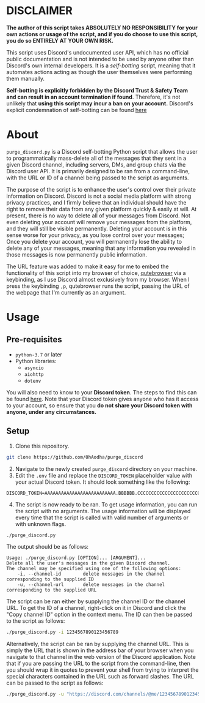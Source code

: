 # DISCLAIMER 
**The author of this script takes ABSOLUTELY NO RESPONSIBILITY for your own actions or usage of the script, and if you do choose to use this script, you do so ENTIRELY AT YOUR OWN RISK.**

This script uses Discord's undocumented user API, which has no official public documentation and is not intended to be used by anyone other than Discord's own internal developers. It is a *self-botting* script, meaning that it automates actions acting as though the user themselves were performing them manually. 

**Self-botting is explicitly forbidden by the Discord Trust & Safety Team and can result in an account termination if found**. Therefore, it's not unlikely that **using this script may incur a ban on your account.** Discord's explicit condemnation of self-botting can be found [here](https://support.discord.com/hc/en-us/articles/115002192352-Automated-user-accounts-self-bots-)

# About
`purge_discord.py` is a Discord self-botting Python script that allows the user to programmatically mass-delete all of the messages that they sent in a given Discord channel, including servers, DMs, and group chats via the Discord user API. It is primarily designed to be ran from a command-line, with the URL or ID of a channel being passed to the script as arguments. 

The purpose of the script is to enhance the user's control over their private information on Discord. Discord is not a social media platform with strong privacy practices, and I firmly believe that an individual should have the right to remove their data from any given platform quickly & easily at will. At present, there is no way to delete all of your messages from Discord. Not even deleting your account will remove your messages from the platform, and they will still be visible permanently. Deleting your account is in this sense worse for your privacy, as you lose control over your messages; Once you delete your account, you will permanently lose the ability to delete any of your messages, meaning that any information you revealed in those messages is now permanently public information. 

The URL feature was added to make it easy for me to embed the functionality of this script into my browser of choice, [qutebrowser](https://qutebrowser.org/) via a keybinding, as I use Discord almost exclusively from my browser. When I press the keybinding `,p`, qutebrowser runs the script, passing the URL of the webpage that I'm currently as an argument.

# Usage 
## Pre-requisites 
- `python-3.7` or later
- Python libraries:
    - `asyncio`
    - `aiohttp` 
    - `dotenv`

You will also need to know to your **Discord token**. The steps to find this can be found [here](https://www.howtogeek.com/879956/what-is-a-discord-token-and-how-do-you-get-one/). Note that your Discord token gives anyone who has it access to your account, so ensure that you **do not share your Discord token with anyone, under any circumstances.**

## Setup
1. Clone this repository. 
```bash
git clone https://github.com/0hAodha/purge_discord
```
2. Navigate to the newly created `purge_discord` directory on your machine. 
3. Edit the `.env` file and replace the `DISCORD_TOKEN` placeholder value with your actual Discord token. It should look something like the following: 
```dotenv
DISCORD_TOKEN=AAAAAAAAAAAAAAAAAAAAAAAAAA.BBBBBB.CCCCCCCCCCCCCCCCCCCCCCCCCCCCCCCCCCCCCC
```
4. The script is now ready to be ran. To get usage information, you can run the script with no arguments. The usage information will be displayed every time that the script is called with valid number of arguments or with unknown flags. 
```bash
./purge_discord.py 
```
The output should be as follows:
```
Usage: ./purge_discord.py [OPTION]... [ARGUMENT]...
Delete all the user's messages in the given Discord channel.
The channel may be specified using one of the following options:
	-i, --channel-id        delete messages in the channel corresponding to the supplied ID
	-u, --channel-url       delete messages in the channel corresponding to the supplied URL
```
The script can be ran either by supplying the channel ID or the channel URL. To get the ID of a channel, right-click on it in Discord and click the "Copy channel ID" option in the context menu. The ID can then be passed to the script as follows:
```bash
./purge_discord.py -i 1234567890123456789
```
Alternatively, the script can be ran by supplying the channel URL. This is simply the URL that is shown in the address bar of your browser when you navigate to that channel in the web version of the Discord application. Note that if you are passing the URL to the script from the command-line, then you should wrap it in quotes to prevent your shell from trying to interpret the special characters contained in the URL such as forward slashes. The URL can be passed to the script as follows:
```bash
./purge_discord.py -u "https://discord.com/channels/@me/1234567890123456789"
```
